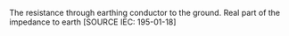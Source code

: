 The resistance through earthing conductor to the ground. Real part of the impedance to earth [SOURCE IEC: 195-01-18]
